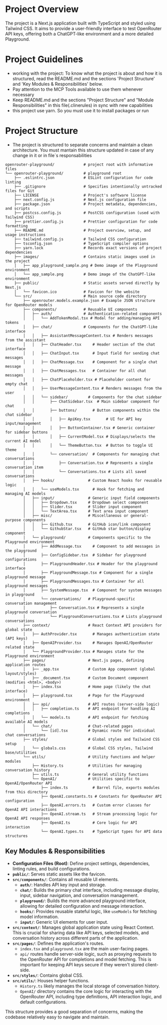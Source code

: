 # Project Overview

The project is a Next.js application built with TypeScript and styled using Tailwind CSS. It aims to provide a user-friendly interface to test OpenRouter API keys, offering both a ChatGPT-like environment and a more detailed Playground.

# Project Guidelines

- working with the project: To know what the project is about and how it is structured, read the README.md and the sections 'Project Structure' and 'Key Modules & Responsibilities' below.
- Pay attention to the MCP Tools available to use them whenever necessary
- Keep README.md and the sections "Project Structure" and "Module Responsibilities" in this file(.clinerules) in sync with new capabilities
- this project use yarn. So you must use it to install packages or run

# Project Structure

- The project is structured to separate concerns and maintain a clean architecture. 
You must mantain this structure updated in case of any change in it or in file´s responsabilities

```
openrouter-playground/             # project root with informative files
└── openrouter-playground/         # playground root
    ├── .eslintrc.json             # ESLint configuration for code linting
    ├── .gitignore                 # Specifies intentionally untracked files for Git
    ├── LICENSE                    # Project's software license
    ├── next.config.js             # Next.js configuration file
    ├── package.json               # Project metadata, dependencies, and scripts
    ├── postcss.config.js          # PostCSS configuration (used with Tailwind CSS)
    ├── prettier.config.js         # Prettier configuration for code formatting
    ├── README.md                  # Project overview, setup, and usage instructions
    ├── tailwind.config.js         # Tailwind CSS configuration
    ├── tsconfig.json              # TypeScript compiler options
    ├── yarn.lock                  # Records exact versions of project dependencies
    ├── images/                    # Contains static images used in the project
    │   ├── app_playground_sample.png # Demo image of the Playground environment
    │   └── app_sample.png         # Demo image of the ChatGPT-like environment
    ├── public/                    # Static assets served directly by Next.js
    │   └── favicon.ico            # Favicon for the website
    └── src/                       # Main source code directory
        ├── openrouter.models.example.json # Example JSON structure for OpenRouter models
        ├── components/            # Reusable UI components
        │   ├── auth/              # Authentication-related components
        │   │   └── AddTokenModal.tsx # Modal for adding/managing API tokens
        │   ├── chat/              # Components for the ChatGPT-like interface
        │   │   ├── AssistantMessageContent.tsx # Renders messages from the assistant
        │   │   ├── ChatHeader.tsx     # Header section of the chat interface
        │   │   ├── ChatInput.tsx      # Input field for sending chat messages
        │   │   ├── ChatMessage.tsx    # Component for a single chat message
        │   │   ├── ChatMessages.tsx   # Container for all chat messages
        │   │   ├── ChatPlaceholder.tsx # Placeholder content for empty chat
        │   │   ├── UserMessageContent.tsx # Renders messages from the user
        │   │   └── sidebar/         # Components for the chat sidebar
        │   │       ├── ChatSidebar.tsx  # Main sidebar component for chat
        │   │       ├── buttons/       # Button components within the chat sidebar
        │   │       │   ├── ApiKey.tsx       # UI for API key input/management
        │   │       │   ├── ButtonContainer.tsx # Generic container for sidebar buttons
        │   │       │   ├── CurrentModel.tsx # Displays/selects the current AI model
        │   │       │   └── ThemeButton.tsx  # Button to toggle UI theme
        │   │       └── conversation/  # Components for managing chat conversations
        │   │           ├── Conversation.tsx # Represents a single conversation item
        │   │           └── Conversations.tsx # Lists all saved conversations
        │   ├── hooks/               # Custom React hooks for reusable logic
        │   │   └── useModels.tsx      # Hook for fetching and managing AI models
        │   ├── input/               # Generic input field components
        │   │   ├── Dropdown.tsx     # Dropdown select component
        │   │   ├── Slider.tsx       # Slider input component
        │   │   └── TextArea.tsx     # Text area input component
        │   ├── misc/                # Miscellaneous or general-purpose components
        │   │   ├── Github.tsx       # GitHub icon/link component
        │   │   └── GithubStar.tsx   # GitHub star button/display component
        │   └── playground/          # Components specific to the Playground environment
        │       ├── AddMessage.tsx     # Component to add messages in the playground
        │       ├── ConfigSidebar.tsx  # Sidebar for playground configurations
        │       ├── PlaygroundHeader.tsx # Header for the playground interface
        │       ├── PlaygroundMessage.tsx # Component for a single playground message
        │       ├── PlaygroundMessages.tsx # Container for all playground messages
        │       ├── SystemMessage.tsx  # Component for system messages in playground
        │       └── conversations/   # Playground-specific conversation management
        │           ├── Conversation.tsx # Represents a single playground conversation
        │           └── PlaygroundConversations.tsx # Lists playground conversations
        ├── context/                 # React Context API providers for global state
        │   ├── AuthProvider.tsx       # Manages authentication state (API keys)
        │   ├── OpenAIProvider.tsx     # Manages OpenAI/OpenRouter related state
        │   └── PlaygroundProvider.tsx # Manages state for the Playground environment
        ├── pages/                   # Next.js pages, defining application routes
        │   ├── _app.tsx             # Custom App component (global layout/styles)
        │   ├── _document.tsx        # Custom Document component (modifies <html>, <body>)
        │   ├── index.tsx            # Home page (likely the chat interface)
        │   ├── playground.tsx       # Page for the Playground environment
        │   ├── api/                 # API routes (server-side logic)
        │   │   ├── completion.ts    # API endpoint for handling AI completions
        │   │   └── models.ts        # API endpoint for fetching available AI models
        │   └── chat/                # Chat-related pages
        │       └── [id].tsx         # Dynamic route for individual chat conversations
        ├── styles/                  # Global styles and Tailwind CSS setup
        │   └── globals.css          # Global CSS styles, Tailwind base/utilities
        └── utils/                   # Utility functions and helper modules
            ├── History.ts           # Utilities for managing conversation history
            ├── utils.ts             # General utility functions
            └── OpenAI/              # Utilities specific to OpenAI/OpenRouter API
                ├── index.ts           # Barrel file, exports modules from this directory
                ├── OpenAI.constants.ts # Constants for OpenRouter API configuration
                ├── OpenAI.errors.ts   # Custom error classes for OpenAI API interactions
                ├── OpenAI.stream.ts   # Stream processing logic for OpenAI API responses
                ├── OpenAI.ts          # Core logic for API interaction
                └── OpenAI.types.ts    # TypeScript types for API data structures
```

## Key Modules & Responsibilities

*   **Configuration Files (Root)**: Define project settings, dependencies, linting rules, and build configurations.
*   **`public/`**: Serves static assets like the favicon.
*   **`src/components/`**: Contains all reusable UI elements.
    *   **`auth/`**: Handles API key input and storage.
    *   **`chat/`**: Builds the primary chat interface, including message display, input, sidebar navigation, and conversation management.
    *   **`playground/`**: Builds the more advanced playground interface, allowing for detailed configuration and message interaction.
    *   **`hooks/`**: Provides reusable stateful logic, like `useModels` for fetching model information.
    *   **`input/`**: Generic UI elements for user input.
*   **`src/context/`**: Manages global application state using React Context. This is crucial for sharing data like API keys, selected models, and conversation history across different parts of the application.
*   **`src/pages/`**: Defines the application's routes.
    *   `index.tsx` and `playground.tsx` are the main user-facing pages.
    *   `api/` routes handle server-side logic, such as proxying requests to the OpenRouter API for completions and model fetching. This is important for keeping API keys secure if they weren't stored client-side.
*   **`src/styles/`**: Contains global CSS.
*   **`src/utils/`**: Houses helper functions.
    *   `History.ts` likely manages the local storage of conversation history.
    *   `OpenAI/` directory contains the core logic for interacting with the OpenRouter API, including type definitions, API interaction logic, and default configurations.

This structure provides a good separation of concerns, making the codebase relatively easy to navigate and maintain.
